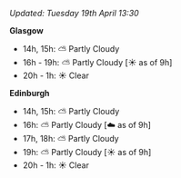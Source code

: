 *Updated: Tuesday 19th April 13:30*

**Glasgow**

* 14h, 15h: :partly_sunny: Partly Cloudy
* 16h - 19h: :partly_sunny: Partly Cloudy [:sunny: as of 9h]
* 20h - 1h: :sunny: Clear

**Edinburgh**

* 14h, 15h: :partly_sunny: Partly Cloudy
* 16h: :partly_sunny: Partly Cloudy [:cloud: as of 9h]
* 17h, 18h: :partly_sunny: Partly Cloudy
* 19h: :partly_sunny: Partly Cloudy [:sunny: as of 9h]
* 20h - 1h: :sunny: Clear

